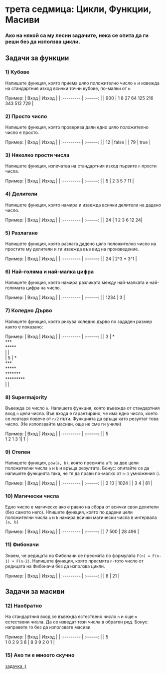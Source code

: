 # трета седмица: Цикли, Функции, Масиви

### Ако на някой са му лесни задачите, нека се опита да ги реши без да използва цикли.

## Задачи за функции

### 1) Кубове

Напишете функция, която приема цяло положително число `n` и извежда на стандартния изход всички точни кубове, по-малки от `n`.

Пример:
| Вход | Изход |
| :--------- | :------: |
| 900 | 1 8 27 64 125 216 343 512 729 |

### 2) Просто число

Напишете функция, която проверява дали едно цяло положително число е просто.

Пример:
| Вход | Изход |
| :--------- | :------: |
| 12 | false |
| 79 | true  |

### 3) Няколко прости числа

Напишете функция, изпечатва на стандартния изход първите `n` прости числа.

Пример:
| Вход | Изход |
| :--------- | :------: |
| 5 | 2 3 5 7 11 |

### 4) Делители

Напишете функция, която намира и извежда всички делители на дадено число.

Пример:
| Вход | Изход |
| :--------- | :------: |
| 24 | 1 2 3 6 12 24|

### 5) Разлагане

Напишете функция, която разлага дадено цяло положително число на простите му делители и ги извежда във вид на произведение.

Пример:
| Вход | Изход |
| :--------- | :------: |
| 24 | 2^3 * 3^1 |

### 6) Най-голяма и най-малка цифра

Напишете функция, която намира разликата между най-малката и най-голямата цифра на число.

Пример:
| Вход | Изход |
| :--------- | :------: |
| 1234 | 3 |

### 7) Коледно Дърво

Напишете функция, която рисува коледно дърво по зададен размер както е показано:

Пример:
| Вход | Изход |
| :--------- | :------: |
| 3  | * <br> *** <br> ***** <br> \| |   
| 5  | * <br> *** <br> ***** <br> ******* <br> ********* <br> \| |        
### 8) Supermajority

Въвежда се число `n`. Напишете функция, която въвежда от стандартния вход `n` цели числа. Във входа е гарантирано, че има едно число, което се повтаря повече от `n/2` пъти. Функцията да връща като резултат това число. (Не използвайте масиви, още не сме ги учили)

Пример:
| Вход | Изход |
| :--------- | :------: |
| 5 <br> 1 2 1 3 1| 1 |

### 9) Степен

Напишете функция, `pow(a, b)`, която пресмята `a^b` за две цели положителни числа `a` и `b` и връща резултата. Бонус: опитайте се да напишете функцията така, че тя да прави по-малко от `n-1` умножения :).

Пример: 
| Вход | Изход |
| :--------- | :------: |
| 2 10 | 1024 |
| 3  4 |  81  |

### 10) Магически числа

Едно число е магическо ако е равно на сбора от всички свои делители (без самото него). Нпишете функция, която по дадени цели положителни числа `a` и `b` намира всички магически числа в интервалa `[a, b]`

Пример: 
| Вход | Изход |
| :--------- | :------: |
| 7 500 | 28 496 |

### 11) Фибоначи

Знаем, че редицата на Фибоначи се пресмята по формулата `F(n) = F(n-1) + F(n-2)`. Напишете функция, която пресмята `n`-тото число от редицата на Фибоначи без да използва цикли.

Пример: 
| Вход | Изход |
| :--------- | :------: |
| 8 | 21 |

## Задачи за масиви

### 12) Наобратно

На стандартния вход се въвежда естествено число `n` и още `n` естествени числа. Да се изведат тези числа в обратен ред. Бонус: направете го без да използвате масиви.

Пример: 
| Вход | Изход |
| :--------- | :------: |
| 5 <br> 1 0 2 9 3 8 | 8 3 9 2 0 1 |

### 15) Ако ти е мноого скучно

[задачка :)](https://arena.olimpiici.com/#/catalog/639/problem/101604)

